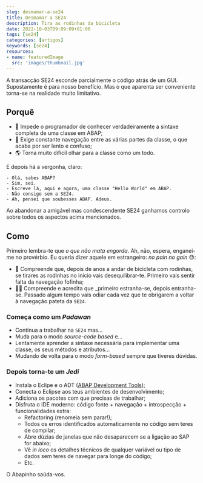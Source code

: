 ```yaml
---
slug: desmamar-a-se24
title: Desmamar a SE24
description: Tira as rodinhas da bicicleta
date: 2022-10-03T09:09:09+01:00
tags: [se24]
categories: [artigos]
keywords: [se24]
resources:
- name: featuredImage
  src: 'images/thumbnail.jpg'
---
```

A transacção SE24 esconde parcialmente o código atrás de um GUI. Supostamente é para nosso benefício. Mas o que aparenta ser conveniente torna-se na realidade muito limitativo.

<!--more-->

## Porquê

- 🍼 Impede o programador de conhecer verdadeiramente a sintaxe completa de uma classe em ABAP;
- 🚢 Exige constante navegação entre as várias partes da classe, o que acaba por ser lento e confuso;
- 🌎 Torna muito difícil olhar para a classe como um todo.

E depois há a vergonha, claro:

```text
- Olá, sabes ABAP?
- Sim, sei.
- Escreve lá, aqui e agora, uma classe "Hello World" em ABAP.
- Não consigo sem a SE24.
- Ah, pensei que soubesses ABAP. Adeus.
```

Ao abandonar a amigável mas condescendente SE24 ganhamos controlo sobre todos os aspectos acima mencionados.

## Como

Primeiro lembra-te que _o que não mata engorda_. Ah, não, espera, enganei-me no provérbio. Eu queria dizer aquele em estrangeiro: _no pain no gain_ 😓:

- 🤔 Compreende que, depois de anos a andar de bicicleta com rodinhas, se tirares as rodinhas no início vais desequilibrar-te. Primeiro vais sentir falta da navegação fofinha;
- 🧘‍♂️ Compreende e acredita que _primeiro estranha-se, depois entranha-se. Passado algum tempo vais odiar cada vez que te obrigarem a voltar à navegação pateta da `SE24`.

### Começa como um _Padawan_

- Continua a trabalhar na `SE24` mas...
- Muda para o modo _source-code based_ e...
- Lentamente aprender a sintaxe necessária para implementar uma classe, os seus métodos e atributos...
- Mudando de volta para o modo _form-based_ sempre que tiveres dúvidas.

### Depois torna-te um _Jedi_

- Instala o Eclipe e o ADT ([ABAP Development Tools][1]);
- Conecta o Eclipse aos teus ambientes de desenvolvimento;
- Adiciona os pacotes com que precisas de trabalhar;
- Disfruta o IDE moderno: código fonte + navegação + introspecção + funcionalidades extra:
  - Refactoring (renomeia sem parar!);
  - Todos os erros identificados automaticamente no código sem teres de compilar;
  - Abre dúzias de janelas que não desaparecem se a ligação ao SAP for abaixo;
  - Vê _in loco_ os detalhes técnicos de qualquer variável ou tipo de dados sem teres de navegar para longe do código;
  - Etc.

O Abapinho saúda-vos.

  [1]: <https://developers.sap.com/tutorials/abap-install-adt.html>
